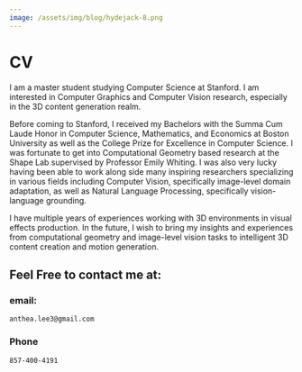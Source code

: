 ```yaml
---
image: /assets/img/blog/hydejack-8.png
---
```


# CV

I am a master student studying Computer Science at Stanford. I am interested in Computer Graphics and Computer Vision research, especially in the 3D content generation realm.

Before coming to Stanford, I received my Bachelors with the Summa Cum Laude Honor in Computer Science, Mathematics, and Economics at Boston University as well as the College Prize for Excellence in Computer Science. I was fortunate to get into Computational Geometry based research at the Shape Lab supervised by Professor Emily Whiting. I was also very lucky having been able to work along side many inspiring researchers specializing in various fields including Computer Vision, specifically image-level domain adaptation, as well as Natural Language Processing, specifically vision-language grounding.

I have multiple years of experiences working with 3D environments in visual effects production. In the future, I wish to bring my insights and experiences from computational geometry and image-level vision tasks to intelligent 3D content creation and motion generation. 

## Feel Free to contact me at:

### email:
```
anthea.lee3@gmail.com
```
### Phone
```
857-400-4191
```
